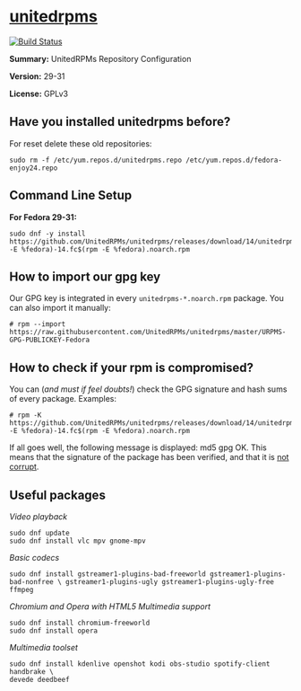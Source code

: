 #           [unitedrpms](https://unitedrpms.github.io/)

[![Build Status](https://travis-ci.org/UnitedRPMs/unitedrpms.svg?branch=master)](https://travis-ci.org/UnitedRPMs/unitedrpms)
 
**Summary:**        UnitedRPMs Repository Configuration
 
**Version:**        29-31
 
**License:**        GPLv3



## Have you installed unitedrpms before?

For reset delete these old repositories:

`sudo rm -f /etc/yum.repos.d/unitedrpms.repo /etc/yum.repos.d/fedora-enjoy24.repo`


## Command Line Setup

**For Fedora 29-31:**

```
sudo dnf -y install https://github.com/UnitedRPMs/unitedrpms/releases/download/14/unitedrpms-$(rpm -E %fedora)-14.fc$(rpm -E %fedora).noarch.rpm
```

## How to import our gpg key

Our GPG key is integrated in every `unitedrpms-*.noarch.rpm` package. You can also import it manually:

```
# rpm --import https://raw.githubusercontent.com/UnitedRPMs/unitedrpms/master/URPMS-GPG-PUBLICKEY-Fedora
```

## How to check if your rpm is compromised?

You can (*and must if feel doubts!*) check the GPG signature and hash sums of every package. Examples:

```
# rpm -K https://github.com/UnitedRPMs/unitedrpms/releases/download/14/unitedrpms-$(rpm -E %fedora)-14.fc$(rpm -E %fedora).noarch.rpm
```

 If all goes well, the following message is displayed: md5 gpg OK. This means that the signature of the package has been verified, and that it is [not corrupt](https://www.centos.org/docs/5/html/Deployment_Guide-en-US/s1-check-rpm-sig.html). 

## Useful packages

*Video playback*
```
sudo dnf update
sudo dnf install vlc mpv gnome-mpv
```

*Basic codecs*

```
sudo dnf install gstreamer1-plugins-bad-freeworld gstreamer1-plugins-bad-nonfree \ gstreamer1-plugins-ugly gstreamer1-plugins-ugly-free ffmpeg
```

*Chromium and Opera with HTML5 Multimedia support*

```
sudo dnf install chromium-freeworld 
sudo dnf install opera 
```

*Multimedia toolset*

```
sudo dnf install kdenlive openshot kodi obs-studio spotify-client handbrake \
devede deedbeef
```





 
